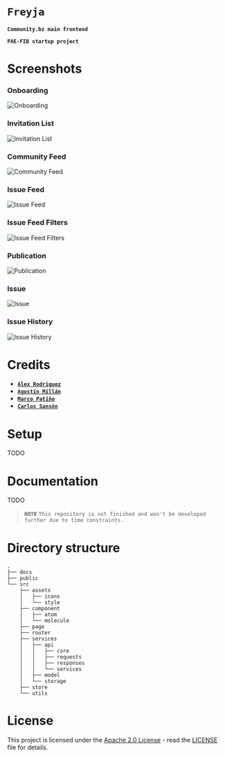 # `Freyja`

**`Community.bz main frontend`**

**`PAE-FIB startup project`**

# Screenshots

### Onboarding

![Onboarding](./docs/onboarding.png "Onboarding")

### Invitation List

![Invitation List](./docs/invitation-list.png "Invitation List")

### Community Feed

![Community Feed](./docs/community-feed.png "Community Feed")

### Issue Feed

![Issue Feed](./docs/issue-feed.png "Issue Feed")

### Issue Feed Filters

![Issue Feed Filters](./docs/issue-feed-filters.png "Issue Feed Filters")

### Publication

![Publication](./docs/publication.png "Publication")

### Issue

![Issue](./docs/issue.png "Issue")

### Issue History

![Issue History](./docs/issue-history.png "Issue History")

# Credits

-   [**`Alex Rodriguez`**](https://github.com/neoxelox)
-   [**`Agustín Millán`**](https://github.com/AgustinMJ)
-   [**`Marco Patiño`**](https://github.com/mpl1018)
-   [**`Carlos Sansón`**](https://github.com/csansoon)

# Setup

TODO

# Documentation

TODO

> **`NOTE`**
> `This repository is not finished and won't be developed further due to time constraints.`

# Directory structure

```
.
├── docs
├── public
└── src
    ├── assets
    │   ├── icons
    │   └── style
    ├── component
    │   ├── atom
    │   └── molecule
    ├── page
    ├── router
    ├── services
    │   ├── api
    │   │   ├── core
    │   │   ├── requests
    │   │   ├── responses
    │   │   └── services
    │   ├── model
    │   └── storage
    ├── store
    └── utils
```

# License

This project is licensed under the [Apache 2.0 License](https://opensource.org/licenses/Apache-2.0) - read the [LICENSE](LICENSE) file for details.
